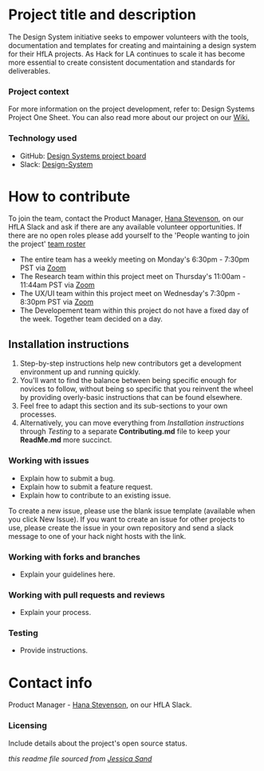 # Project title and description

The Design System initiative seeks  to empower volunteers with the tools, documentation and templates for creating and maintaining a design system for their HfLA projects.  As Hack for LA continues to scale it has become more essential to create consistent documentation and standards for deliverables. 

### Project context

For more information on the project development, refer to: Design Systems Project One Sheet. You can also read more about our project on our [Wiki.](https://github.com/hackforla/design-systems/wiki)

### Technology used

- GitHub: [Design Systems project board](https://github.com/hackforla/design-systems/projects/1)
- Slack: [Design-System](https://hackforla.slack.com/archives/CH2U1CB9Q)


# How to contribute

To join the team, contact the Product Manager, [Hana Stevenson](https://hackforla.slack.com/archives/DJ32EQPSL), on our HfLA Slack and ask if there are any available volunteer opportunities. If there are no open roles please add yourself to the 'People wanting to join the project' [team roster](https://docs.google.com/spreadsheets/d/1Y65x1bC8tys80Xf7VjC0dVK7kQshlHwbLm6JpvNcMcI/edit#gid=1806338047) 

-  The entire team has a weekly meeting on Monday's 6:30pm - 7:30pm PST via [Zoom](https://us02web.zoom.us/j/88447401964?pwd=cUkyNFNKVGZRckxzRkdrT1luVVJ3dz09)
-  The Research team within this project meet on Thursday's 11:00am - 11:44am PST via [Zoom](https://ucdavis.zoom.us/j/9086200793)
-  The UX/UI team within this project meet on Wednesday's 7:30pm - 8:30pm PST via [Zoom](https://us02web.zoom.us/j/83882486384)
-  The Developement team within this project do not have a fixed day of the week. Together team decided on a day. 


## Installation instructions

1. Step-by-step instructions help new contributors get a development environment up and running quickly.
2. You'll want to find the balance between being specific enough for novices to follow, without being so specific that you reinvent the wheel by providing overly-basic instructions that can be found elsewhere.
3. Feel free to adapt this section and its sub-sections to your own processes.
4. Alternatively, you can move everything from *Installation instructions* through *Testing* to a separate **Contributing.md** file to keep your **ReadMe.md** more succinct.


### Working with issues

- Explain how to submit a bug.
- Explain how to submit a feature request.
- Explain how to contribute to an existing issue.

To create a new issue, please use the blank issue template (available when you click New Issue).  If you want to create an issue for other projects to use, please create the issue in your own repository and send a slack message to one of your hack night hosts with the link.


### Working with forks and branches

- Explain your guidelines here.


### Working with pull requests and reviews

- Explain your process.


### Testing

- Provide instructions.


# Contact info

 Product Manager - [Hana Stevenson](https://hackforla.slack.com/archives/DJ32EQPSL), on our HfLA Slack.



### Licensing

Include details about the project's open source status.

*this readme file sourced from [Jessica Sand](http://jessicasand.com/other-stuff/just-enough-docs/)*
